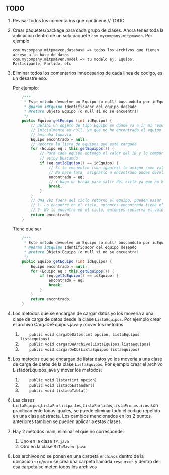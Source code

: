 ## TODO

1. Revisar todos los comentarios que continene // TODO
1. Crear paquetes/package para cada grupo de clases. Ahora tenes toda la aplicacion dentro de un solo
   paquete `com.mycompany.mitpmaven`. Por ejemplo

   ```text
   com.mycompany.mitpmaven.database => todos los archivos que tienen acceso a la base de datos
   com.mycompany.mitpmaven.model => tu modelo ej. Equipo, Participante, Partido, etc
   ```

1. Eliminar todos los comentarios innecesarios de cada linea de codigo, es un desastre eso.

   Por ejemplo:

   ```java
       /***
        * Este método devuelve un Equipo (o null) buscandolo por idEquipo
        * @param idEquipo Identificador del equipo deseado
        * @return Objeto Equipo (o null si no se encuentra)
        */
       public Equipo getEquipo (int idEquipo) {
           // Defini un objeto de tipo Equipo en dónde va a ir mi resultado
           // Inicialmente es null, ya que no he encontrado el equipo que 
           // buscaba todavía.
           Equipo encontrado = null;
           // Recorro la lista de equipos que está cargada
           for (Equipo eq : this.getEquipos()) {
               // Para cada equipo obtengo el valor del ID y lo comparo con el que
               // estoy buscando
               if (eq.getIdEquipo() == idEquipo) {
                   // Si lo encuentro (son iguales) lo asigno como valor de encontrado
                   // No hace fata  asignarlo a encontrado podes devolverlo directamente => return eq;
                   encontrado = eq;
                   // Y hago un break para salir del ciclo ya que no hace falta seguir buscando
                   break;
               }
           }
           // Una vez fuera del ciclo retorno el equipo, pueden pasar dos cosas:
           // 1- Lo encontré en el ciclo, entonces encontrado tiene el objeto encontrado
           // 2- No lo encontré en el ciclo, entonces conserva el valor null del principio
           return encontrado;
       }
   ```

   Tiene que ser

   ```java
       /***
        * Este método devuelve un Equipo (o null) buscandolo por idEquipo
        * @param idEquipo Identificador del equipo deseado
        * @return Objeto Equipo (o null si no se encuentra)
        */
       public Equipo getEquipo (int idEquipo) {
           Equipo encontrado = null;
           for (Equipo eq : this.getEquipos()) {
               if (eq.getIdEquipo() == idEquipo) {
                   encontrado = eq;
                   break;
               }
           }
           return encontrado;
       }
   ```

1. Los metodos que se encargan de cargar datos yo los moveria a una clase de carga de datos desde la
   clase `ListaEquipos`. Por ejemplo crear el
   archivo CargaDeEquipos.java y mover los metodos:
    1. `    public void cargaDeDatos(int opcion, ListaEquipos listaequipos)`
    2. `    public void cargarDeArchivo(ListaEquipos listaequipos)`
    3. `    public void cargarDeDb(ListaEquipos listaequipos)`

1. Los metodos que se encargan de listar datos yo los moveria a una clase de carga de datos de la clase `ListaEquipos`.
   Por ejemplo crear el
   archivo ListadorEquipos.java y mover los metodos:
    1. `    public void listar(int opcion)`
    2. `    public void listadoEstandar()`
    3. `    public void listadoTabla()`

1. Las clases `ListaEquipos`,`ListaParticipantes`,`ListaPartidos`,`ListaPronosticos` son practicamente todas iguales, se
   puede eliminar todo el codigo repetido en una clase abstracta. Los cambios mencionados en los 2 puntos anteriores
   tambien se pueden aplicar a estas clases.

1. Hay 2 metodos main, eliminar el que no corresponde:
    1. Uno en la clase `TP.java`
    1. Otro en la clase `MiTpMaven.java`

1. Los archivos no se ponen en una carpeta `Archivos` dentro de la ubicacion `src/main` se crea una carpeta
   llamada `resources` y dentro de esa carpeta se meten todos los archivos